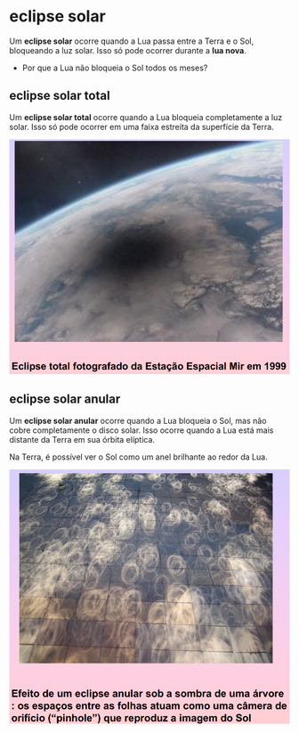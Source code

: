 # eclipse solar

Um **eclipse solar** ocorre quando a Lua passa entre a Terra e o Sol, bloqueando a luz solar. Isso só pode ocorrer durante a **lua nova**.

- Por que a Lua não bloqueia o Sol todos os meses?

## eclipse solar total

Um **eclipse solar total** ocorre quando a Lua bloqueia completamente a luz solar. Isso só pode ocorrer em uma faixa estreita da superfície da Terra.

![Efeito de um eclipse solar total](image-40.png)

## eclipse solar anular

Um **eclipse solar anular** ocorre quando a Lua bloqueia o Sol, mas não cobre completamente o disco solar. Isso ocorre quando a Lua está mais distante da Terra em sua órbita elíptica.

Na Terra, é possível ver o Sol como um anel brilhante ao redor da Lua.

![Efeito de um eclipse solar anular](image-39.png)
